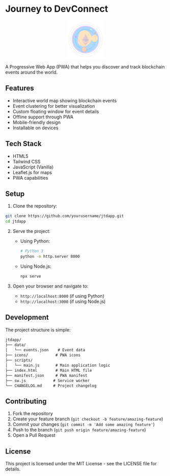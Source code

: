 # Journey to DevConnect

<p align="center">
  <img src="icons/logo.png" alt="Journey to DevConnect Logo" width="120" height="120" />
</p>

A Progressive Web App (PWA) that helps you discover and track blockchain events around the world.

## Features

- Interactive world map showing blockchain events
- Event clustering for better visualization
- Custom floating window for event details
- Offline support through PWA
- Mobile-friendly design
- Installable on devices

## Tech Stack

- HTML5
- Tailwind CSS
- JavaScript (Vanilla)
- Leaflet.js for maps
- PWA capabilities

## Setup

1. Clone the repository:
```bash
git clone https://github.com/yourusername/jtdapp.git
cd jtdapp
```

2. Serve the project:
   - Using Python:
     ```bash
     # Python 3
     python -m http.server 8000
     ```
   - Using Node.js:
     ```bash
     npx serve
     ```

3. Open your browser and navigate to:
   - `http://localhost:8000` (if using Python)
   - `http://localhost:3000` (if using Node.js)

## Development

The project structure is simple:
```
jtdapp/
├── data/
│   └── events.json    # Event data
├── icons/            # PWA icons
├── scripts/
│   └── main.js       # Main application logic
├── index.html        # Main HTML file
├── manifest.json     # PWA manifest
├── sw.js            # Service worker
└── CHANGELOG.md     # Project changelog
```

## Contributing

1. Fork the repository
2. Create your feature branch (`git checkout -b feature/amazing-feature`)
3. Commit your changes (`git commit -m 'Add some amazing feature'`)
4. Push to the branch (`git push origin feature/amazing-feature`)
5. Open a Pull Request

## License

This project is licensed under the MIT License - see the LICENSE file for details. 